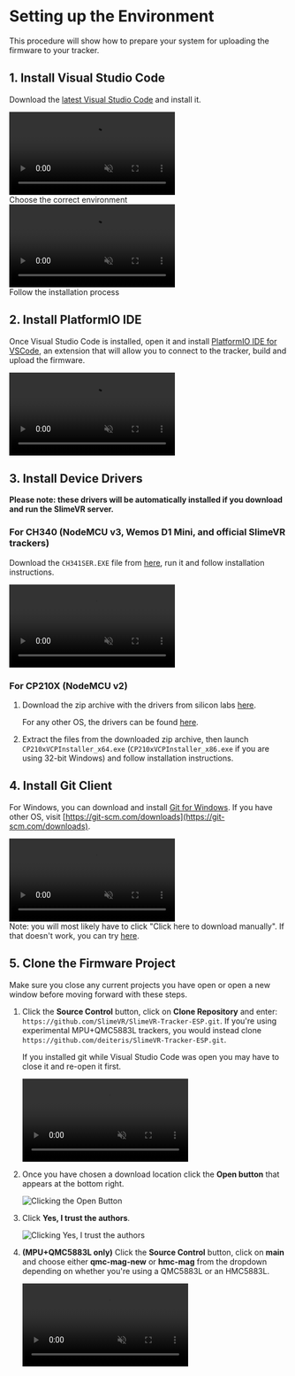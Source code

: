 # Setting up the Environment

This procedure will show how to prepare your system for uploading the firmware to your tracker.

## 1. Install Visual Studio Code

Download the [latest Visual Studio Code](https://code.visualstudio.com/download) and install it.

<div class="embeddedVideo">
	<video name="Downloading Visual Studio Code" autoplay muted loop controls playsinline>
	  <source src="../assets/videos/downloadVSC.webm" type="video/webm">
	  <source src="../assets/videos/downloadVSC.mov" type="video/quicktime">
	</video><br>
	Choose the correct environment
</div>

<div class="embeddedVideo">
	<video name="Installing Visual Studio Code" autoplay muted loop controls playsinline>
	  <source src="../assets/videos/installVSC.webm" type="video/webm">
	  <source src="../assets/videos/installVSC.mov" type="video/quicktime">
	</video><br>
	Follow the installation process
</div>

## 2. Install PlatformIO IDE

Once Visual Studio Code is installed, open it and install [PlatformIO IDE for VSCode](https://marketplace.visualstudio.com/items?itemName=platformio.platformio-ide), an extension that will allow you to connect to the tracker, build and upload the firmware.

<div class="embeddedVideo">
	<video name="Installing PlatformIO" autoplay muted loop controls playsinline>
	  <source src="../assets/videos/installPIO.webm" type="video/webm">
	  <source src="../assets/videos/installPIO.mov" type="video/quicktime">
	</video><br>
</div>

## 3. Install Device Drivers

**Please note: these drivers will be automatically installed if you download and run the SlimeVR server.**

### For CH340 (NodeMCU v3, Wemos D1 Mini, and official SlimeVR trackers)

Download the `CH341SER.EXE` file from [here](https://cdn.sparkfun.com/assets/learn_tutorials/8/4/4/CH341SER.EXE), run it and follow installation instructions.

<div class="embeddedVideo">
	<video name="The Install wizard for CH341SER" autoplay muted loop controls playsinline>
	  <source src="../assets/videos/installCH.webm" type="video/webm">
	  <source src="../assets/videos/installCH.mov" type="video/quicktime">
	</video><br>
</div>

### For CP210X (NodeMCU v2)

1. Download the zip archive with the drivers from silicon labs [here](https://www.silabs.com/documents/public/software/CP210x_Windows_Drivers.zip).

   For any other OS, the drivers can be found [here](https://www.silabs.com/developers/usb-to-uart-bridge-vcp-drivers).

1. Extract the files from the downloaded zip archive, then launch `CP210xVCPInstaller_x64.exe` (`CP210xVCPInstaller_x86.exe` if you are using 32-bit Windows) and follow installation instructions.

## 4. Install Git Client

For Windows, you can download and install [Git for Windows](https://git-scm.com/download/win). If you have other OS, visit [https://git-scm.com/downloads](https://git-scm.com/downloads).

<div class="embeddedVideo">
	<video name="Installing Git for Windows" autoplay muted loop controls playsinline>
	  <source src="../assets/videos/installGit.webm" type="video/webm">
	  <source src="../assets/videos/installGit.mov" type="video/quicktime">
	</video><br>
   Note: you will most likely have to click "Click here to download manually". If that doesn't work, you can try <a href="https://gitforwindows.org/">here</a>.
</div>

## 5. Clone the Firmware Project

Make sure you close any current projects you have open or open a new window before moving forward with these steps.

1. Click the **Source Control** button, click on **Clone Repository** and enter: `https://github.com/SlimeVR/SlimeVR-Tracker-ESP.git`. If you're using experimental MPU+QMC5883L trackers, you would instead clone `https://github.com/deiteris/SlimeVR-Tracker-ESP.git`.

   If you installed git while Visual Studio Code was open you may have to close it and re-open it first.

   <div class="embeddedVideo">
      <video name="The Cloning process in VSC" autoplay muted loop controls playsinline>
       <source src="../assets/videos/cloneVSC.webm" type="video/webm">
       <source src="../assets/videos/cloneVSC.mov" type="video/quicktime">
      </video><br>
   </div>

1. Once you have chosen a download location click the **Open button** that appears at the bottom right.

   ![Clicking the Open Button](../assets/img/openButton.png)

1. Click **Yes, I trust the authors**.

   ![Clicking Yes, I trust the authors](../assets/img/pleaseTrust.png)

1. **(MPU+QMC5883L only)** Click the **Source Control** button, click on **main** and choose either **qmc-mag-new** or **hmc-mag** from the dropdown depending on whether you're using a QMC5883L or an HMC5883L.

   <div class="embeddedVideo">
      <video name="Where to find the changes for MPU+QMC5883L" autoplay muted loop controls playsinline>
       <source src="../assets/videos/MPUChanges.webm" type="video/webm">
       <source src="../assets/videos/MPUChanges.mov" type="video/quicktime">
      </video><br>
   </div>
